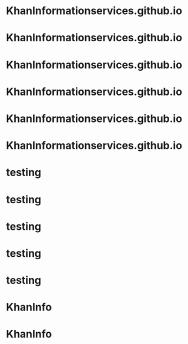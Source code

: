 # KhanInformationservices.github.io
# KhanInformationservices.github.io
# KhanInformationservices.github.io
# KhanInformationservices.github.io
# KhanInformationservices.github.io
# KhanInformationservices.github.io
# testing
# testing
# testing
# testing
# testing
# KhanInfo
# KhanInfo
